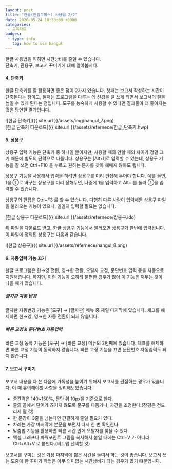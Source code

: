 ```yaml
---
layout: post
title: "한글(한컴오피스) 사용법 2/2"
date: 2020-05-24 10:30:00 +0900
categories: 
 - 교육자료
badges:
 - type: info
   tag: how to use hangul
---
```


한글 사용법을 익히면 시간낭비를 줄일 수 있습니다.  
단축키, 관용구, 보고서 꾸미기에 대해 알아봅시다.

<!--more-->

#### **4. 단축키**

한글 단축키를 잘 활용하면 좋은 점이 2가지 있습니다.
첫째는 보고서 작성하는 시간이 단축된다는 점이고,
둘째는 프로그램을 다루는 데 신경을 덜 쓰게 되면서 보고서의 질을 높일 수 있게 된다는 점입니다.
도구를 능숙하게 사용할 수 있다면 결과물이 더 좋아지는 것은 당연한 결과입니다.

![한글 단축키]({{ site.url }}/assets/img/hangul_7.png)  
[한글 단축키 다운로드]({{ site.url }}/assets/refernece/한글_단축키.hwp)

#### **5. 상용구**

상용구 입력 기능은 단축키 중 하나일 뿐이지만, 사용할 때와 안할 때의 차이가 정말 크기 때문에 별도의 단락으로 다룹니다.
상용구는 [Alt+I]로 입력할 수 있는데, 상용구 기능을 잘 쓰면 Ctrl+F10 을 누르고 원하는 문자를 찾아 헤매지 않아도 됩니다.

상용구 기능을 사용해서 입력을 하려면 상용구를 미리 편집해 두어야 합니다.
예를 들면, 1을 ①로 바꾸는 상용구를 미리 정해두면, 나중에 1을 입력하고 Alt+I를 눌러 ①을 입력할 수 있습니다.

상용구의 편집은 Ctrl+F3 로 할 수 있습니다.
다행히 다른 사람이 입력해둔 상용구 파일을 불러오는 기능이 있으니, 일일히 입력할 필요는 없습니다.

[한글 상용구 다운로드]({{ site.url }}/assets/refernece/상용구.ido)

위 파일을 다운로드 받고, 한글 상용구 기능에서 불러오면 상용구가 한번에 입력됩니다.
이 파일에 정의된 상용구는 다음과 같습니다.

![한글 상용구]({{ site.url }}/assets/refernece/hangul_8.png)

#### **6. 자동입력 기능 끄기**

한글 프로그램은 한→영 전환, 영→한 전환, 오탈자 교정, 문단번호 입력 등을 자동으로 지원해줍니다.
하지만, 이런 기능이 오히려 불편한 경우가 많아 이 기능은 꺼두는 것이 나을 때가 많습니다.

##### **글자판 자동 변경**

글자판 자동변경 기능은 [도구] → [글자판] 메뉴 중 제일 마지막에 있습니다.
체크를 해제하면 한→영, 영→한 자동 전환이 되지 않습니다.

##### **빠른 교정 & 문단번호 자동입력**

빠른 교정 동작 기능은 [도구] → [빠른 교정] 메뉴의 2번째에 있습니다.
체크를 해제하면 빠른 교정 기능이 동작하지 않습니다. 빠른 교정 기능을 끄면 문단번호 자동입력도 되지 않습니다.

#### **7. 보고서 꾸미기**

보고서 내용을 다 쓴 다음에 가독성을 높이기 위해서 보고서를 편집하는 경우가 있습니다. 이 때 유의해야할 사항을 정리해보았습니다.

 - 줄간격은 140~150%, 문단 위 10px을 기준으로 한다.
 - 줄의 끝에서 단어가 끊기지 않도록 문구를 다듬거나, 자간을 조정한다.(장평은 건드리지 말 것)
 - 한 문장이 3줄을 넘는다면 간결하게 줄일 필요가 있다.
 - 차례는 가장 마지막에 본문을 보면서 다시 한 번 확인한다.
 - 맞춤법 기능을 활용하면 빠른 시간 안에 오탈자를 찾을 수 있다.
 - 엑셀 그래프나 파워포인트 그림을 복사해서 붙일 때에는 Ctrl+V 가 아니라 Ctrl+Alt+V 로 붙인다.(비트맵 선택할 것)

보고서를 꾸미는 것은 가장 마지막에 짧은 시간을 들여서 하는 것이 좋습니다.
보고서 쓰는 도중에 한 꾸미기 작업은 아무 의미없는 시간낭비가 되는 경우가 많기 떄문입니다.
